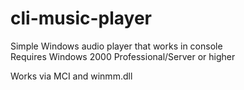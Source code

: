 # cli-music-player
Simple Windows audio player that works in console
<br>
Requires Windows 2000 Professional/Server or higher

Works via MCI and winmm.dll
